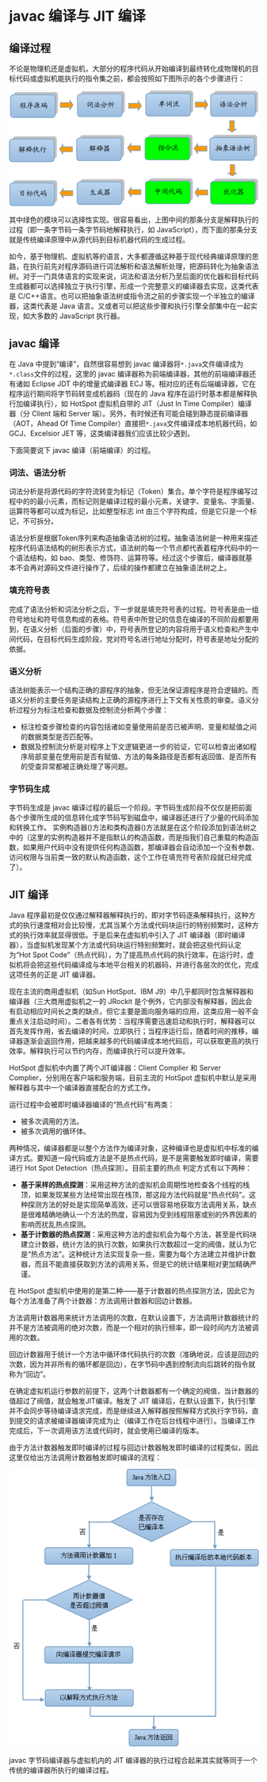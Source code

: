 # javac 编译与 JIT 编译

## 编译过程

不论是物理机还是虚拟机，大部分的程序代码从开始编译到最终转化成物理机的目标代码或虚拟机能执行的指令集之前，都会按照如下图所示的各个步骤进行：

![](images/buildprocess.png)

其中绿色的模块可以选择性实现。很容易看出，上图中间的那条分支是解释执行的过程（即一条字节码一条字节码地解释执行，如 JavaScript），而下面的那条分支就是传统编译原理中从源代码到目标机器代码的生成过程。

如今，基于物理机、虚拟机等的语言，大多都遵循这种基于现代经典编译原理的思路，在执行前先对程序源码进行词法解析和语法解析处理，把源码转化为抽象语法树。对于一门具体语言的实现来说，词法和语法分析乃至后面的优化器和目标代码生成器都可以选择独立于执行引擎，形成一个完整意义的编译器去实现，这类代表是 C/C++语言。也可以把抽象语法树或指令流之前的步骤实现一个半独立的编译器，这类代表是 Java 语言。又或者可以把这些步骤和执行引擎全部集中在一起实现，如大多数的 JavaScript 执行器。

## javac 编译

在 Java 中提到“编译”，自然很容易想到 javac 编译器将`*.java`文件编译成为`*.class`文件的过程，这里的 javac 编译器称为前端编译器，其他的前端编译器还有诸如 Eclipse JDT 中的增量式编译器 ECJ 等。相对应的还有后端编译器，它在程序运行期间将字节码转变成机器码（现在的 Java 程序在运行时基本都是解释执行加编译执行），如 HotSpot 虚拟机自带的 JIT（Just In Time Compiler）编译器（分 Client 端和 Server 端）。另外，有时候还有可能会碰到静态提前编译器（AOT，Ahead Of Time Compiler）直接把`*.java`文件编译成本地机器代码，如 GCJ、Excelsior JET 等，这类编译器我们应该比较少遇到。

下面简要说下 javac 编译（前端编译）的过程。

### 词法、语法分析

词法分析是将源代码的字符流转变为标记（Token）集合。单个字符是程序编写过程中的的最小元素，而标记则是编译过程的最小元素，关键字、变量名、字面量、运算符等都可以成为标记，比如整型标志 int 由三个字符构成，但是它只是一个标记，不可拆分。


语法分析是根据Token序列来构造抽象语法树的过程。抽象语法树是一种用来描述程序代码语法结构的树形表示方式，语法树的每一个节点都代表着程序代码中的一个语法结构，如 bao、类型、修饰符、运算符等。经过这个步骤后，编译器就基本不会再对源码文件进行操作了，后续的操作都建立在抽象语法树之上。


### 填充符号表

完成了语法分析和词法分析之后，下一步就是填充符号表的过程。符号表是由一组符号地址和符号信息构成的表格。符号表中所登记的信息在编译的不同阶段都要用到，在语义分析（后面的步骤）中，符号表所登记的内容将用于语义检查和产生中间代码，在目标代码生成阶段，党对符号名进行地址分配时，符号表是地址分配的依据。

### 语义分析

语法树能表示一个结构正确的源程序的抽象，但无法保证源程序是符合逻辑的。而语义分析的主要任务是读结构上正确的源程序进行上下文有关性质的审查。语义分析过程分为标注检查和数据及控制流分析两个步骤：

- 标注检查步骤检查的内容包括诸如变量使用前是否已被声明、变量和赋值之间的数据类型是否匹配等。
- 数据及控制流分析是对程序上下文逻辑更进一步的验证，它可以检查出诸如程序局部变量在使用前是否有赋值、方法的每条路径是否都有返回值、是否所有的受查异常都被正确处理了等问题。

### 字节码生成

字节码生成是 javac 编译过程的最后一个阶段。字节码生成阶段不仅仅是把前面各个步骤所生成的信息转化成字节码写到磁盘中，编译器还进行了少量的代码添加和转换工作。 实例构造器<init>()方法和类构造器<clinit>()方法就是在这个阶段添加到语法树之中的（这里的实例构造器并不是指默认的构造函数，而是指我们自己重载的构造函数，如果用户代码中没有提供任何构造函数，那编译器会自动添加一个没有参数、访问权限与当前类一致的默认构造函数，这个工作在填充符号表阶段就已经完成了）。

## JIT 编译

Java 程序最初是仅仅通过解释器解释执行的，即对字节码逐条解释执行，这种方式的执行速度相对会比较慢，尤其当某个方法或代码块运行的特别频繁时，这种方式的执行效率就显得很低。于是后来在虚拟机中引入了 JIT 编译器（即时编译器），当虚拟机发现某个方法或代码块运行特别频繁时，就会把这些代码认定为“Hot Spot Code”（热点代码），为了提高热点代码的执行效率，在运行时，虚拟机将会把这些代码编译成与本地平台相关的机器码，并进行各层次的优化，完成这项任务的正是 JIT 编译器。

现在主流的商用虚拟机（如Sun HotSpot、IBM J9）中几乎都同时包含解释器和编译器（三大商用虚拟机之一的 JRockit 是个例外，它内部没有解释器，因此会有启动相应时间长之类的缺点，但它主要是面向服务端的应用，这类应用一般不会重点关注启动时间）。二者各有优势：当程序需要迅速启动和执行时，解释器可以首先发挥作用，省去编译的时间，立即执行；当程序运行后，随着时间的推移，编译器逐渐会返回作用，把越来越多的代码编译成本地代码后，可以获取更高的执行效率。解释执行可以节约内存，而编译执行可以提升效率。

HotSpot 虚拟机中内置了两个JIT编译器：Client Complier 和 Server Complier，分别用在客户端和服务端，目前主流的 HotSpot 虚拟机中默认是采用解释器与其中一个编译器直接配合的方式工作。

运行过程中会被即时编译器编译的“热点代码”有两类：

- 被多次调用的方法。
- 被多次调用的循环体。

两种情况，编译器都是以整个方法作为编译对象，这种编译也是虚拟机中标准的编译方式。要知道一段代码或方法是不是热点代码，是不是需要触发即时编译，需要进行 Hot Spot Detection（热点探测）。目前主要的热点 判定方式有以下两种：

- **基于采样的热点探测**：采用这种方法的虚拟机会周期性地检查各个线程的栈顶，如果发现某些方法经常出现在栈顶，那这段方法代码就是“热点代码”。这种探测方法的好处是实现简单高效，还可以很容易地获取方法调用关系，缺点是很难精确地确认一个方法的热度，容易因为受到线程阻塞或别的外界因素的影响而扰乱热点探测。
- **基于计数器的热点探测**：采用这种方法的虚拟机会为每个方法，甚至是代码块建立计数器，统计方法的执行次数，如果执行次数超过一定的阀值，就认为它是“热点方法”。这种统计方法实现复杂一些，需要为每个方法建立并维护计数器，而且不能直接获取到方法的调用关系，但是它的统计结果相对更加精确严谨。

在 HotSpot 虚拟机中使用的是第二种——基于计数器的热点探测方法，因此它为每个方法准备了两个计数器：方法调用计数器和回边计数器。

方法调用计数器用来统计方法调用的次数，在默认设置下，方法调用计数器统计的并不是方法被调用的绝对次数，而是一个相对的执行频率，即一段时间内方法被调用的次数。

回边计数器用于统计一个方法中循环体代码执行的次数（准确地说，应该是回边的次数，因为并非所有的循环都是回边），在字节码中遇到控制流向后跳转的指令就称为“回边”。

在确定虚拟机运行参数的前提下，这两个计数器都有一个确定的阀值，当计数器的值超过了阀值，就会触发JIT编译。触发了 JIT 编译后，在默认设置下，执行引擎并不会同步等待编译请求完成，而是继续进入解释器按照解释方式执行字节码，直到提交的请求被编译器编译完成为止（编译工作在后台线程中进行）。当编译工作完成后，下一次调用该方法或代码时，就会使用已编译的版本。

由于方法计数器触发即时编译的过程与回边计数器触发即时编译的过程类似，因此这里仅给出方法调用计数器触发即时编译的流程：

![](images/javafunction.png)

javac 字节码编译器与虚拟机内的 JIT 编译器的执行过程合起来其实就等同于一个传统的编译器所执行的编译过程。



